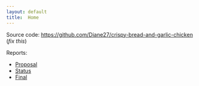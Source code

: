 ```yaml
---
layout: default
title:  Home
---
```


Source code: https://github.com/Diane27/crispy-bread-and-garlic-chicken (_fix this_)

Reports:

- [Proposal](proposal.html)
- [Status](status.html)
- [Final](final.html)


